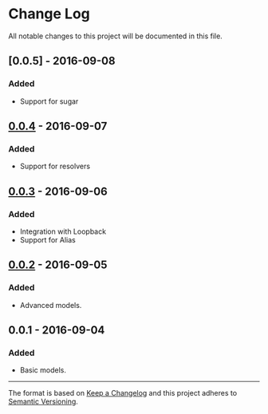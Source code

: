 # Change Log
All notable changes to this project will be documented in this file.

## [0.0.5] - 2016-09-08
### Added
- Support for sugar

## [0.0.4] - 2016-09-07
### Added
- Support for resolvers

## [0.0.3] - 2016-09-06
### Added
- Integration with Loopback
- Support for Alias

## [0.0.2] - 2016-09-05
### Added
- Advanced models.

## 0.0.1 - 2016-09-04
### Added
- Basic models.

----------

The format is based on [Keep a Changelog](http://keepachangelog.com/)  and this project adheres to [Semantic Versioning](http://semver.org/).

[0.1.0]: https://github.com/Hooptaplabs/loopback-object-acls/compare/v0.0.4...v0.1.0
[0.0.4]: https://github.com/Hooptaplabs/loopback-object-acls/compare/v0.0.3...v0.0.4
[0.0.3]: https://github.com/Hooptaplabs/loopback-object-acls/compare/v0.0.2...v0.0.3
[0.0.2]: https://github.com/Hooptaplabs/loopback-object-acls/compare/v0.0.1...v0.0.2